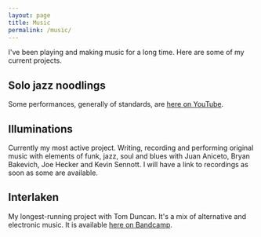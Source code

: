```yaml
---
layout: page
title: Music
permalink: /music/
---
```


I've been playing and making music for a long time. Here are some of my current
projects.

Solo jazz noodlings
---
Some performances, generally of standards, are [here on YouTube](https://www.youtube.com/channel/UC3ZWIGMG6HZFz-5yePfdZ2A).

Illuminations
---
Currently my most active project. Writing, recording and performing original
music with elements of funk, jazz, soul and blues with Juan Aniceto, Bryan
Bakevich, Joe Hecker and Kevin Sennott.
I will have a link to recordings as soon as some are available.

Interlaken
---
My longest-running project with Tom Duncan. It's a mix of alternative and
electronic music. It is available [here on Bandcamp](https://interlakenmusic.bandcamp.com/).
